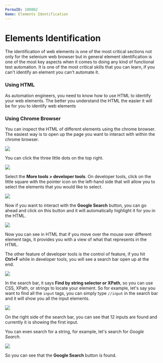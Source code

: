 ```yaml
---
PermaID: 100002
Name: Elements Identification
---
```


# Elements Identification

The identification of web elements is one of the most critical sections not only for the selenium web browser but in general element identification is one of the most key aspects when it comes to doing any kind of functional test automation. It is one of the most critical skills that you can learn, if you can't identify an element you can't automate it.

### Using HTML

As automation engineers, you need to know how to use HTML to identify your web elements. The better you understand the HTML the easier it will be for you to identify web elements

### Using Chrome Browser

You can inspect the HTML of different elements using the chrome browser. The easiest way is to open up the page you want to interact with within the chrome browser.

<img src="https://raw.githubusercontent.com/zzzprojects/learn-orm/master/tutorials/selenium-webdriver/images/elements-identification-1.png">

You can click the three little dots on the top right.

<img src="https://raw.githubusercontent.com/zzzprojects/learn-orm/master/tutorials/selenium-webdriver/images/elements-identification-2.png">

Select the **More tools > developer tools**. On developer tools, click on the little square with the pointer icon on the left-hand side that will allow you to select the elements that you would like to select.

<img src="https://raw.githubusercontent.com/zzzprojects/learn-orm/master/tutorials/selenium-webdriver/images/elements-identification-3.png">

Now if you want to interact with the **Google Search** button, you can go ahead and click on this button and it will automatically highlight it for you in the HTML.

<img src="https://raw.githubusercontent.com/zzzprojects/learn-orm/master/tutorials/selenium-webdriver/images/elements-identification-4.png">

Now you can see in HTML that if you move over the mouse over different element tags, it provides you with a view of what that represents in the HTML. 

The other feature of developer tools is the control of feature, if you hit **Ctrl+F** while in developer tools, you will see a search bar open up at the end.

<img src="https://raw.githubusercontent.com/zzzprojects/learn-orm/master/tutorials/selenium-webdriver/images/elements-identification-5.png">

In the search bar, it says **Find by string selector or XPath**, so you can use CSS, XPath, or strings to locate your element. So for example, let's say you want to find all the `input` tags, you can simply type `//input` in the search bar and it will show you all the input elements.

<img src="https://raw.githubusercontent.com/zzzprojects/learn-orm/master/tutorials/selenium-webdriver/images/elements-identification-6.png">

On the right side of the search bar, you can see that 12 inputs are found and currently it is showing the first input.

You can even search for a string, for example, let's search for *Google Search*.

<img src="https://raw.githubusercontent.com/zzzprojects/learn-orm/master/tutorials/selenium-webdriver/images/elements-identification-7.png">

So you can see that the **Google Search** button is found.

